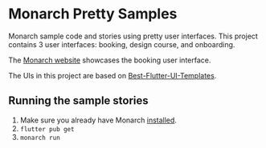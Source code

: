 # Monarch Pretty Samples

Monarch sample code and stories using pretty user interfaces. This project contains 3 user interfaces: booking, design course, and onboarding.

The [Monarch website](https://monarchapp.io/) showcases the booking user interface.

The UIs in this project are based on
[Best-Flutter-UI-Templates](https://github.com/mitesh77/Best-Flutter-UI-Templates).

## Running the sample stories

1. Make sure you already have Monarch [installed](https://monarchapp.io/docs/install).
2. `flutter pub get`
3. `monarch run`
